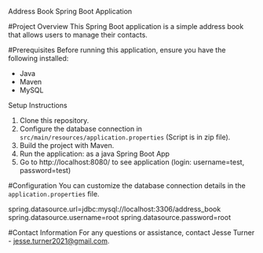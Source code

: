 Address Book Spring Boot Application

 #Project Overview
This Spring Boot application is a simple address book that allows users to manage their contacts.

#Prerequisites
Before running this application, ensure you have the following installed:

- Java 
- Maven
- MySQL

Setup Instructions
1. Clone this repository.
2. Configure the database connection in `src/main/resources/application.properties` (Script is in zip file). 
3. Build the project with Maven.
4. Run the application: as a java Spring Boot App
5. Go to http://localhost:8080/ to see application (login: username=test, password=test)

#Configuration
You can customize the database connection details in the `application.properties` file.


spring.datasource.url=jdbc:mysql://localhost:3306/address_book
spring.datasource.username=root
spring.datasource.password=root


#Contact Information 
For any questions or assistance, contact Jesse Turner - jesse.turner2021@gmail.com. 
